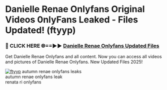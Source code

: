 # Danielle Renae Onlyfans Original Videos 0nlyFans Leaked - Files Updated! (ftyyp)

<h3>🔴 CLICK HERE 🌐==►► <a href="https://tinyurl.com/ms9xzufz" rel="nofollow">Danielle Renae Onlyfans Updated Files</a></h3>

Get Danielle Renae Onlyfans and all content. Now you can access all videos and pictures of Danielle Renae Onlyfans. New Updated Files 2025!

[![ftyyp](https://i.imgur.com/ppqm5kG.gif)](https://tinyurl.com/ms9xzufz)
autumn renae onlyfans leaks<br>
autumn renae onlyfans leak<br>
renata ri onlyfans